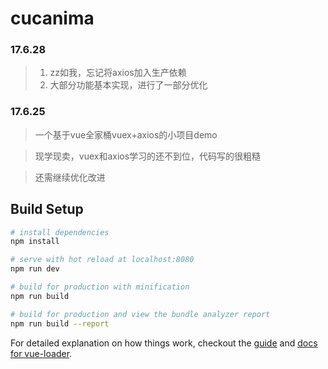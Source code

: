 # cucanima

### 17.6.28

> 1. zz如我，忘记将axios加入生产依赖
> 2. 大部分功能基本实现，进行了一部分优化

### 17.6.25

> 一个基于vue全家桶vuex+axios的小项目demo

> 现学现卖，vuex和axios学习的还不到位，代码写的很粗糙

> 还需继续优化改进

## Build Setup

``` bash
# install dependencies
npm install

# serve with hot reload at localhost:8080
npm run dev

# build for production with minification
npm run build

# build for production and view the bundle analyzer report
npm run build --report
```

For detailed explanation on how things work, checkout the [guide](http://vuejs-templates.github.io/webpack/) and [docs for vue-loader](http://vuejs.github.io/vue-loader).
